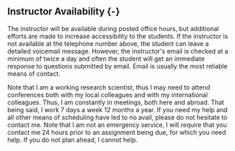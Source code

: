 ## Instructor Availability {-}

The instructor will be available during posted office hours, but additional efforts are made to increase accessibility to the students. If the instructor is not available at the telephone number above, the student can leave a detailed voicemail message. However, the instructor's email is checked at a minimum of twice a day and often the student will get an immediate response to questions submitted by email. Email is usually the most reliable means of contact.

Note that I am a working research scientist, thus I may need to attend conferences both with my local colleagues and with my international colleagues. Thus, I am constantly in meetings, both here and abroad. That being said, I work 7 days a week 12 months a year. If you need my help and all other means of scheduling have led to no avail, please do not hesitate to contact me. Note that I am not an emergency service, I will require that you contact me 24 hours prior to an assignment being due, for which you need help. If you do not plan ahead, I cannot help.
